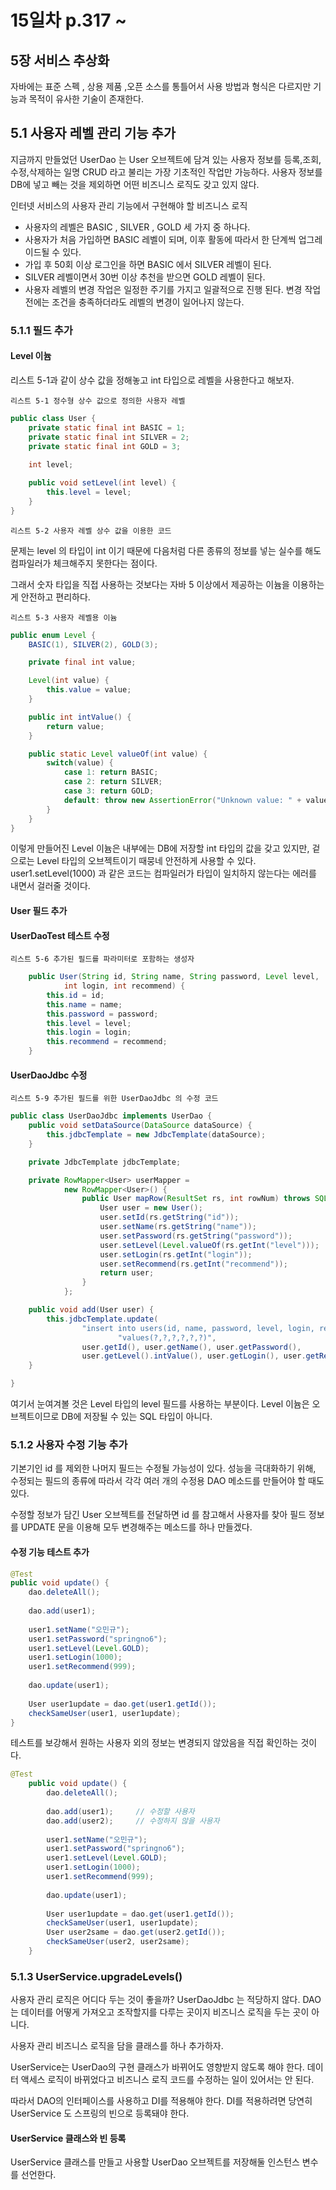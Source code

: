 # 15일차 p.317 ~ 

## 5장 서비스 추상화

자바에는 표준 스펙 , 상용 제품 ,오픈 소스를 통틀어서 사용 방법과 형식은 다르지만 기능과 
목적이 유사한 기술이 존재한다.

## 5.1 사용자 레벨 관리 기능 추가

지금까지 만들었던 UserDao 는 User 오브젝트에 담겨 있는 사용자 정보를 등록,조회,수정,삭제하는 일명
CRUD 라고 불리는 가장 기초적인 작업만 가능하다.
사용자 정보를 DB에 넣고 빼는 것을 제외하면 어떤 비즈니스 로직도 갖고 있지 않다.

인터넷 서비스의 사용자 관리 기능에서 구현해야 할 비즈니스 로직 

- 사용자의 레벨은 BASIC , SILVER , GOLD 세 가지 중 하나다.
- 사용자가 처음 가입하면 BASIC 레벨이 되며, 이후 활동에 따라서 한 단계씩 업그레이드될 수 있다.
- 가입 후 50회 이상 로그인을 하면 BASIC 에서 SILVER 레벨이 된다.
- SILVER 레벨이면서 30번 이상 추천을 받으면 GOLD 레벨이 된다.
- 사용자 레벨의 변경 작업은 일정한 주기를 가지고 일괄적으로 진행 된다. 변경 작업 전에는 조건을 충족하더라도 레벨의 변경이 일어나지 않는다.

### 5.1.1 필드 추가

#### Level 이늄

리스트 5-1과 같이 상수 값을 정해놓고 int 타입으로 레벨을 사용한다고 해보자.

`리스트 5-1 정수형 상수 값으로 정의한 사용자 레벨`

```java
public class User {
    private static final int BASIC = 1;
    private static final int SILVER = 2;
    private static final int GOLD = 3;
    
    int level;

    public void setLevel(int level) {
        this.level = level;
    }
}
```

`리스트 5-2 사용자 레벨 상수 값을 이용한 코드`

문제는 level 의 타입이 int 이기 때문에 다음처럼 다른 종류의 정보를 넣는 실수를 해도 컴파일러가 체크해주지 못한다는 점이다.

그래서 숫자 타입을 직접 사용하는 것보다는 자바 5 이상에서 제공하는 이늄을
이용하는 게 안전하고 편리하다.

`리스트 5-3 사용자 레벨용 이늄`

```java
public enum Level {
    BASIC(1), SILVER(2), GOLD(3);

    private final int value;

    Level(int value) {
        this.value = value;
    }

    public int intValue() {
        return value;
    }

    public static Level valueOf(int value) {
        switch(value) {
            case 1: return BASIC;
            case 2: return SILVER;
            case 3: return GOLD;
            default: throw new AssertionError("Unknown value: " + value);
        }
    }
}

```

이렇게 만들어진 Level 이늄은 내부에는 DB에 저장할 int 타입의 값을 갖고 있지만,
겉으로는 Level 타입의 오브젝트이기 때뭉네 안전하게 사용할 수 있다.
user1.setLevel(1000) 과 같은 코드는 컴파일러가 타입이 일치하지 않는다는 에러를 내면서
걸러줄 것이다.

#### User 필드 추가

#### UserDaoTest 테스트 수정


`리스트 5-6 추가된 필드를 파라미터로 포함하는 생성자`

```java
	public User(String id, String name, String password, Level level,
			int login, int recommend) {
		this.id = id;
		this.name = name;
		this.password = password;
		this.level = level;
		this.login = login;
		this.recommend = recommend;
	}
```

#### UserDaoJdbc 수정

`리스트 5-9 추가된 필드를 위한 UserDaoJdbc 의 수정 코드`


```java
public class UserDaoJdbc implements UserDao {
    public void setDataSource(DataSource dataSource) {
        this.jdbcTemplate = new JdbcTemplate(dataSource);
    }

    private JdbcTemplate jdbcTemplate;

    private RowMapper<User> userMapper =
            new RowMapper<User>() {
                public User mapRow(ResultSet rs, int rowNum) throws SQLException {
                    User user = new User();
                    user.setId(rs.getString("id"));
                    user.setName(rs.getString("name"));
                    user.setPassword(rs.getString("password"));
                    user.setLevel(Level.valueOf(rs.getInt("level")));
                    user.setLogin(rs.getInt("login"));
                    user.setRecommend(rs.getInt("recommend"));
                    return user;
                }
            };

    public void add(User user) {
        this.jdbcTemplate.update(
                "insert into users(id, name, password, level, login, recommend) " +
                        "values(?,?,?,?,?,?)",
                user.getId(), user.getName(), user.getPassword(),
                user.getLevel().intValue(), user.getLogin(), user.getRecommend());
    }

}
```

여기서 눈여겨볼 것은 Level 타입의 level 필드를 사용하는 부분이다.
Level 이늄은 오브젝트이므로 DB에 저장될 수 있는 SQL 타입이 아니다.

### 5.1.2 사용자 수정 기능 추가

기본기인 id 를 제외한 나머지 필드는 수정될 가능성이 있다.
성능을 극대화하기 위해, 수정되는 필드의 종류에 따라서 각각 여러 개의 수정용 DAO
메소드를 만들어야 할 때도 있다.

수정할 정보가 담긴 User 오브젝트를 전달하면 id 를 참고해서 사용자를 찾아 필드 정보를 UPDATE 문을 이용해 모두 변경해주는 메소드를 하나 만들겠다.

#### 수정 기능 테스트 추가

```java
@Test
public void update() {
    dao.deleteAll();
		
    dao.add(user1);		
        
    user1.setName("오민규");
    user1.setPassword("springno6");
    user1.setLevel(Level.GOLD);
    user1.setLogin(1000);
    user1.setRecommend(999);
		
    dao.update(user1);
		
    User user1update = dao.get(user1.getId());
    checkSameUser(user1, user1update);
}
```

테스트를 보강해서 원하는  사용자 외의 정보는 변경되지 않았음을 직접 확인하는 것이다.

```java
@Test
	public void update() {
		dao.deleteAll();
		
		dao.add(user1);		// 수정할 사용자
		dao.add(user2);		// 수정하지 않을 사용자
		
		user1.setName("오민규");
		user1.setPassword("springno6");
		user1.setLevel(Level.GOLD);
		user1.setLogin(1000);
		user1.setRecommend(999);
		
		dao.update(user1);
		
		User user1update = dao.get(user1.getId());
		checkSameUser(user1, user1update);
		User user2same = dao.get(user2.getId());
		checkSameUser(user2, user2same);
	}
```

### 5.1.3 UserService.upgradeLevels()

사용자 관리 로직은 어디다 두는 것이 좋을까? 
UserDaoJdbc 는 적당하지 않다. DAO는
데이터를 어떻게 가져오고 조작할지를 다루는 곳이지 비즈니스 로직을 두는 곳이 아니다.

사용자 관리 비즈니스 로직을 담을 클래스를 하나 추가하자.

UserService는 UserDao의 구현 클래스가 바뀌어도 영향받지 않도록 해야 한다.
데이터 액세스 로직이 바뀌었다고 비즈니스 로직 코드를 수정하는 일이 있어서는 안 된다.

따라서 DAO의 인터페이스를 사용하고 DI를 적용해야 한다. DI를 적용하려면 당연히 UserService 도
스프링의 빈으로 등록돼야 한다.


#### UserService 클래스와 빈 등록

UserService 클래스를 만들고 사용할 UserDao 오브젝트를 저장해둘 인스턴스 변수를 선언한다.